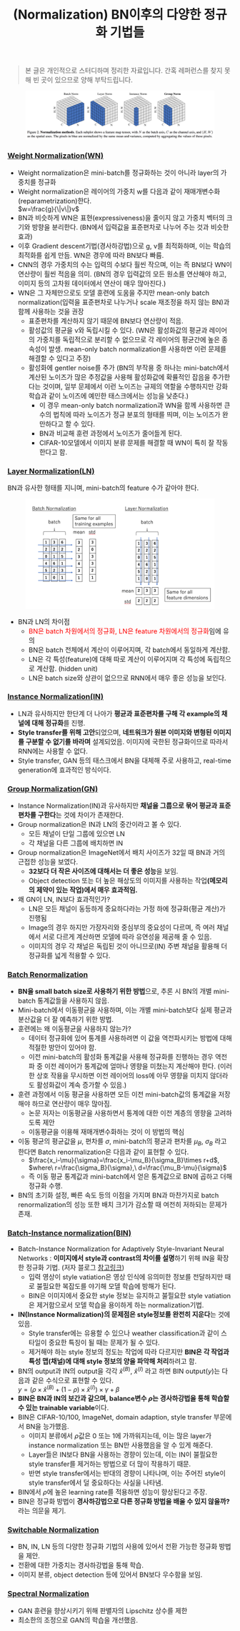 ﻿---
title: "(Normalization) BN이후의 다양한 정규화 기법들"
tags: 
  - Deep Learning
  - Normalization
categories:
  - MLDLstudy
toc: true
comments: 
  provider: "disqus"
  disqus:
    shortname: "https-brstar96-github-io"
use_math: true
header:
  teaser: /assets/Images/Norm-pic.png
---

<Blockquote><span style="font-size:11pt">본 글은 개인적으로 스터디하며 정리한 자료입니다. 간혹 레퍼런스를 찾지 못해 빈 곳이 있으므로 양해 부탁드립니다.</span></Blockquote>

<figure>
    <a href="/assets/Images/Norm-pic.png"><img src="/assets/Images/Norm-pic.png"></a>
</figure>

### [Weight Normalization(WN)](https://arxiv.org/pdf/1602.07868.pdf)

- <span style="font-size:11pt">Weight normalization은 mini-batch를 정규화하는 것이 아니라 layer의 가중치를 정규화</span>
- <span style="font-size:11pt">Weight normalization은 레이어의 가중치 w를 다음과 같이 재매개변수화(reparametrization)한다.</span><br> 
  $w=\frac{g}{\|v\|}v$
- <span style="font-size:11pt">BN과 비슷하게 WN은 표현(expressiveness)을 줄이지 않고 가중치 벡터의 크기와 방향을 분리한다. (BN에서 입력값을 표준편차로 나누어 주는 것과 비슷한 효과)<span>
- <span style="font-size:11pt">이후 Gradient descent기법(경사하강법)으로 g, v를 최적화하며, 이는 학습의 최적화를 쉽게 만듬. WN은 경우에 따라 BN보다 빠름.</span> 
- <span style="font-size:11pt">CNN의 경우 가중치의 수는 입력의 수보다 훨씬 작으며, 이는 즉 BN보다 WN이 연산량이 훨씬 적음을 의미. (BN의 경우 입력값의 모든 원소를 연산해야 하고, 이미지 등의 고차원 데이터에서 연산이 매우 많아진다.)</span>
- <span style="font-size:11pt">WN은 그 자체만으로도 모델 훈련에 도움을 주지만 mean-only batch normalization(입력을 표준편차로 나누거나 scale 재조정을 하지 않는 BN)과 함께 사용하는 것을 권장</span>
    - <span style="font-size:11pt">표준편차를 계산하지 않기 때문에 BN보다 연산량이 적음.</span> 
    - <span style="font-size:11pt">활성값의 평균을 v와 독립시킬 수 있다. (WN은 활성화값의 평균과 레이어의 가중치를 독립적으로 분리할 수 없으므로 각 레이어의 평균간에 높은 종속성이 발생. mean-only batch normalization를 사용하면 이런 문제를 해결할 수 있다고 주장)</span>
	- <span style="font-size:11pt">활성화에 gentler noise를 추가 (BN의 부작용 중 하나는 mini-batch에서 계산된 노이즈가 많은 추정값을 사용해 활성화값에 확률적인 잡음을 추가한다는 것이며, 일부 문제에서 이런 노이즈는 규제의 역할을 수행하지만 강화 학습과 같이 노이즈에 예민한 태스크에서는 성능을 낮춘다.)</span>
        - <span style="font-size:11pt">이 경우 mean-only batch normalization과 WN을 함께 사용하면 큰 수의 법칙에 따라 노이즈가 정규 분포의 형태를 띄며, 이는 노이즈가 완만하다고 할 수 있다.</span> 
		- <span style="font-size:11pt">BN과 비교해 훈련 과정에서 노이즈가 줄어들게 된다.</span> 
		- <span style="font-size:11pt">CIFAR-10모델에서 이미지 분류 문제를 해결할 때 WN이 특히 잘 작동한다고 함.</span> 

### [Layer Normalization(LN)](https://arxiv.org/pdf/1607.06450.pdf)
<span style="font-size:11pt">BN과 유사한 형태를 지니며, mini-batch의 feature 수가 같아야 한다. </span><br>

<figure>
    <a href="/assets/Images/LN.png"><img src="/assets/Images/LN.png"></a>
</figure>

- <span style="font-size:11pt">BN과 LN의 차이점</span>
    - <span style="color:red; font-size:11pt">BN은 batch 차원에서의 정규화, LN은 feature 차원에서의 정규화</span><span style="font-size:11pt">임에 유의</span>
    - <span style="font-size:11pt">BN은 batch 전체에서 계산이 이루어지며, 각 batch에서 동일하게 계산함.</span>
    - <span style="font-size:11pt">LN은 각 특성(feature)에 대해 따로 계산이 이루어지며 각 특성에 독립적으로 계산함. (hidden unit)</span>
    - <span style="font-size:11pt">LN은 batch size와 상관이 없으므로 RNN에서 매우 좋은 성능을 보인다.</span> 
    
### [Instance Normalization(IN)](https://arxiv.org/pdf/1607.08022.pdf)
- <span style="font-size:11pt">LN과 유사하지만 한단계 더 나아가 <b>평균과 표준편차를 구해 각 example의 채널에 대해 정규화</b>를 진행.</span>
- <span style="font-size:11pt"><b>Style transfer를 위해 고안</b>되었으며, <b>네트워크가 원본 이미지와 변형된 이미지를 구분할 수 없기를 바라며</b> 설계되었음. </b>이미지에 국한된 정규화</b>이므로 따라서 RNN에는 사용할 수 없다.</span>
- <span style="font-size:11pt">Style transfer, GAN 등의 태스크에서 BN을 대체해 주로 사용하고, real-time generation에 효과적인 방식이다.</span> 

### [Group Normalization(GN)](https://arxiv.org/pdf/1803.08494.pdf)
- <span style="font-size:11pt">Instance Normalization(IN)과 유사하지만 <b>채널을 그룹으로 묶어 평균과 표준편차를 구한다</b>는 것에 차이가 존재한다.</span> 
- <span style="font-size:11pt">Group normalization은 IN과 LN의 중간이라고 볼 수 있다. </span>
    - <span style="font-size:11pt">모든 채널이 단일 그룹에 있으면 LN</span>
    - <span style="font-size:11pt">각 채널을 다른 그룹에 배치하면 IN</span>
- <span style="font-size:11pt">Group normalization은 ImageNet에서 배치 사이즈가 32일 때 BN과 거의 근접한 성능을 보였다. </span>
    - <span style="font-size:11pt"><b>32보다 더 작은 사이즈에 대해서는 더 좋은 성능</b>을 보임.</span>
    - <span style="font-size:11pt">Object detection 또는 더 높은 해상도의 이미지를 사용하는 작업<b>(메모리의 제약이 있는 작업)에서 매우 효과적임.</b></span> 
- <span style="font-size:11pt">왜 GN이 LN, IN보다 효과적인가?</span>
    - <span style="font-size:11pt">LN은 모든 채널이 동등하게 중요하다라는 가정 하에 정규화(평균 계산)가 진행됨</span>
    - <span style="font-size:11pt">Image의 경우 하지만 가장자리와 중심부의 중요성이 다르며, 즉 여러 채널에서 서로 다르게 계산하면 모델에 따라 유연성을 제공해 줄 수 있음.</span>
    - <span style="font-size:11pt">이미지의 경우 각 채널은 독립된 것이 아니므로(IN) 주변 채널을 활용해 더 정규화를 넓게 적용할 수 있다. </span>

### [Batch Renormalization](https://arxiv.org/pdf/1702.03275.pdf)
- <span style="font-size:11pt"><b>BN을 small batch size로 사용하기 위한 방법</b>으로, 추론 시 BN의 개별 mini-batch 통계값들을 사용하지 않음.</span> 
- <span style="font-size:11pt">Mini-batch에서 이동평균을 사용하며, 이는 개별 mini-batch보다 실제 평균과 분산값을 더 잘 예측하기 위한 방법. </span>
- <span style="font-size:11pt">훈련에는 왜 이동평균을 사용하지 않는가?</span> 
    - <span style="font-size:11pt">데이터 정규화에 있어 통계를 사용하려면 이 값을 역전파시키는 방법에 대해 적절한 방안이 있어야 함.</span>
    - <span style="font-size:11pt">이전 mini-batch의 활성화 통계값을 사용해 정규화를 진행하는 경우 역전파 중 이전 레이어가 통계값에 얼마나 영향을 미쳤는지 계산해야 한다. (이러한 상호 작용을 무시하면 이전 레이어의 loss에 아무 영향을 미치지 않더라도 활성화값이 계속 증가할 수 있음.)</span> 
- <span style="font-size:11pt">훈련 과정에서 이동 평균을 사용하면 모든 이전 mini-batch값의 통계값을 저장해야 하므로 연산량이 매우 많아짐.</span> 
    - <span style="font-size:11pt">논문 저자는 이동평균을 사용하면서 통계에 대한 이전 계층의 영향을 고려하도록 제안</span>
    - <span style="font-size:11pt">이동평균을 이용해 재매개변수화하는 것이 이 방법의 핵심</span>
- <span style="font-size:11pt">이동 평균의 평균값을 $\mu$, 편차를 $\sigma$, mini-batch의 평균과 편차를 $\mu_{B}$, $\sigma_{B}$ 라고 한다면 Batch renormalization은 다음과 같이 표현할 수 있다.</span> 
    - $\frac{x_i-\mu}{\sigma}=\frac{x_i-\mu_B}{\sigma_B}\times r+d$, $where\ r=\frac{\sigma_B}{\sigma},\ d=\frac{\mu_B-\mu}{\sigma}$
    - <span style="font-size:11pt">즉 이동 평균 통계값과 mini-batch에서 얻은 통계값으로 BN에 곱하고 더해 정규화 수행.</span> 
- <span style="font-size:11pt">BN의 초기화 설정, 빠른 속도 등의 이점을 가지며 BN과 마찬가지로 batch renormalization의 성능 또한 배치 크기가 감소할 때 여전히 저하되는 문제가 존재.</span> 

### [Batch-Instance normalization(BIN)](https://arxiv.org/pdf/1805.07925.pdf)
- <span style="font-size:11pt">Batch-Instance Normalization for Adaptively Style-Invariant Neural Networks : <b>이미지에서 style과 contrast의 차이를 설명</b>하기 위해 IN을 확장한 정규화 기법. (저자 블로그 [참고링크](https://blog.lunit.io/2018/05/25/batch-instance-normalization/?fbclid=IwAR2lngdd7xwA4Om13XHHJBpVjuo3SlM-U0umhKAqjuAdVHAuePPTFpQrEbs))</span>
    - <span style="font-size:11pt">입력 영상이 style vatiation은 영상 인식에 유의미한 정보를 전달하지만 때로 불필요한 복잡도를 야기해 모델 학습에 방해가 된다. </span>
    - <span style="font-size:11pt">BIN은 이미지에서 중요한 style 정보는 유지하고 불필요한 style vatiation은 제거함으로서 모델 학습을 용이하게 하는 normalization기법.</span> 
- <span style="font-size:11pt"><b>IN(Instance Normalization)의 문제점은 style정보를 완전히 지운다</b>는 것에 있음. </span>
    - <span style="font-size:11pt">Style transfer에는 유용할 수 있으나 weather classification과 같이 스타일이 중요한 특징이 될 때는 문제가 될 수 있다.</span> 
    - <span style="font-size:11pt">제거해야 하는 style 정보의 정도는 작업에 따라 다르지만 <b>BIN은 각 작업과 특성 맵(채널)에 대해 style 정보의 양을 파악해 처리</b>하려고 함. </span>
- <span style="font-size:11pt">BN의 output과 IN의 output을 각각 ${\hat{x}}^{(B)}$, ${\hat{x}}^{(I)}$ 라고 하면 BIN output($y$)는 다음과 같은 수식으로 표현할 수 있다.</span><br>
   $y=(\rho\times{\hat{x}}^{(B)}+(1-\rho)\times{\hat{x}}^{(I)})\times\gamma+\beta$ 
- <span style="font-size:11pt"><b>BIN은 BN과 IN의 보간과 같으며, balance변수 $\rho$는 경사하강법을 통해 학습할 수 있는 trainable variable</b>이다.</span> 
- <span style="font-size:11pt">BIN은 CIFAR-10/100, ImageNet, domain adaption, style transfer 부문에서 BN을 능가했음.</span> 
    - <span style="font-size:11pt">이미지 분류에서 $\rho$값은 0 또는 1에 가까워지는데, 이는 많은 layer가 instance normalization 또는 BN만 사용했음을 알 수 있게 해준다.</span> 
    - <span style="font-size:11pt">Layer들은 IN보다 BN을 사용하는 경향이 있는데, 이는 IN이 불필요한 style transfer를 제거하는 방법으로 더 많이 작용하기 때문. </span>
    - <span style="font-size:11pt">반면 style transfer에서는 반대의 경향이 나타나며, 이는 주어진 style이 style transfer에서 덜 중요하다는 사실을 나타냄.</span> 
- <span style="font-size:11pt">BIN에서 $\rho$에 높은 learning rate를 적용하면 성능이 향상된다고 주장.</span> 
- <span style="font-size:11pt">BIN은 정규화 방법이 <b>경사하강법으로 다른 정규화 방법을 배울 수 있지 않을까?</b> 라는 의문을 제기.</span> 

### [Switchable Normalization](https://arxiv.org/pdf/1811.07727v1.pdf)
- <span style="font-size:11pt">BN, IN, LN 등의 다양한 정규화 기법의 사용에 있어서 전환 가능한 정규화 방법을 제안. </span>
- <span style="font-size:11pt">전환에 대한 가중치는 경사하강법을 통해 학습.</span> 
- <span style="font-size:11pt">이미지 분류, object detection 등에 있어서 BN보다 우수함을 보임.</span> 

### [Spectral Normalization](https://arxiv.org/pdf/1805.07925.pdf)
- <span style="font-size:11pt">GAN 훈련을 향상시키기 위해 판별자의 Lipschitz 상수를 제한</span> 
- <span style="font-size:11pt">최소한의 조정으로 GAN의 학습을 개선했음.</span> 
